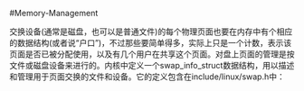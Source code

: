 #Memory-Management

交换设备(通常是磁盘，也可以是普通文件)的每个物理页面也要在内存中有个相应的数据结构(或者说“户口”)，不过那些要简单得多，实际上只是一个计数，表示该页面是否已被分配使用，以及有几个用户在共享这个页面。对盘上页面的管理是按文件或磁盘设备来进行的。内核中定义一个swap_info_struct数据结构，用以描述和管理用于页面交换的文件和设备。它的定义包含在include/linux/swap.h中：


